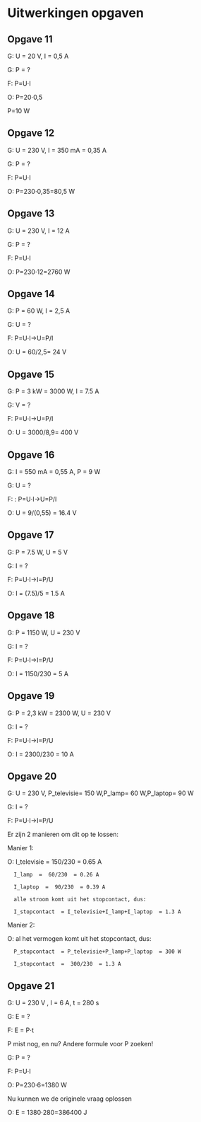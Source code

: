 # Uitwerkingen opgaven
## Opgave 11

G: U = 20 V, I = 0,5 A

G: P = ?

F: P=U⋅I

O: P=20⋅0,5
   
   P=10 W

## Opgave 12

G: U = 230 V, I = 350 mA = 0,35 A

G: P = ?

F: P=U⋅I

O: P=230⋅0,35=80,5 W

## Opgave 13

G: U = 230 V, I = 12 A

G: P = ?

F: P=U⋅I

O: P=230⋅12=2760 W

## Opgave 14

G: P = 60 W, I = 2,5 A 

G: U = ?

F: P=U⋅I→U=P/I

O: U =  60/2,5= 24 V
## Opgave 15

G: P = 3 kW = 3000 W, I = 7.5 A

G: V = ?

F: P=U⋅I→U=P/I

O: U =  3000/8,9= 400 V

## Opgave 16

G: I = 550 mA = 0,55 A, P = 9 W

G: U = ?

F: : P=U⋅I→U=P/I

O: U =  9/(0,55)  = 16.4 V

## Opgave 17

G: P =  7.5 W, U = 5 V 

G: I = ?

F: P=U⋅I→I=P/U

O:  I =  (7.5)/5  = 1.5 A

## Opgave 18

G: P =  1150 W, U = 230 V 

G: I = ?

F: P=U⋅I→I=P/U

O:  I =  1150/230  = 5 A

## Opgave 19

G: P =  2,3 kW = 2300 W, U = 230 V 

G: I = ?

F: P=U⋅I→I=P/U

O:  I =  2300/230  = 10 A 


## Opgave 20

G: U = 230 V, P_televisie= 150 W,P_lamp= 60 W,P_laptop= 90 W

G: I = ?

F: P=U⋅I→I=P/U

Er zijn 2 manieren om dit op te lossen:


Manier 1:

O:    I_televisie  =  150/230  = 0.65 A

      I_lamp  =  60/230  = 0.26 A

      I_laptop  =  90/230  = 0.39 A

      alle stroom komt uit het stopcontact, dus:

      I_stopcontact  = I_televisie+I_lamp+I_laptop  = 1.3 A


Manier 2:

O:    al het vermogen komt uit het stopcontact, dus:

      P_stopcontact  = P_televisie+P_lamp+P_laptop  = 300 W

      I_stopcontact  =  300/230  = 1.3 A


## Opgave 21

G: U = 230 V , I = 6 A, t = 280 s

G: E = ?

F: E = P⋅t

P mist nog, en nu? Andere formule voor P zoeken!

G: P = ?

F: P=U⋅I

O: P=230⋅6=1380 W

Nu kunnen we de originele vraag oplossen

O: E = 1380⋅280=386400 J
